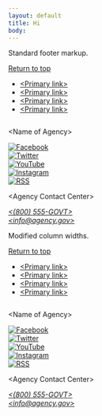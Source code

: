 ```yaml
---
layout: default
title: Hi
body:
---
```


<div class="padding-2">
  <p class="font-sans-3xl margin-top-1 margin-bottom-0 text-light">Standard footer markup.</p>
</div>

<footer class="usa-footer">
  <div class="grid-container usa-footer__return-to-top">
    <a href="#">Return to top</a>
  </div>
  <div class="usa-footer__primary-section">
    <nav class="usa-footer__nav" aria-label="Footer navigation">
      <ul class="grid-row grid-gap">
        <li
          class="mobile-lg:grid-col-4 desktop:grid-col-auto usa-footer__primary-content"
        >
          <a class="usa-footer__primary-link" href="javascript:void(0);"
            >&lt;Primary link&gt;</a
          >
        </li>
        <li
          class="mobile-lg:grid-col-4 desktop:grid-col-auto usa-footer__primary-content"
        >
          <a class="usa-footer__primary-link" href="javascript:void(0);"
            >&lt;Primary link&gt;</a
          >
        </li>
        <li
          class="mobile-lg:grid-col-4 desktop:grid-col-auto usa-footer__primary-content"
        >
          <a class="usa-footer__primary-link" href="javascript:void(0);"
            >&lt;Primary link&gt;</a
          >
        </li>
        <li
          class="mobile-lg:grid-col-4 desktop:grid-col-auto usa-footer__primary-content"
        >
          <a class="usa-footer__primary-link" href="javascript:void(0);"
            >&lt;Primary link&gt;</a
          >
        </li>
      </ul>
    </nav>
  </div>
  <div class="usa-footer__secondary-section">
    <div class="grid-container">
      <div class="grid-row grid-gap">
        <div
          class="usa-footer__logo grid-row mobile-lg:grid-col-6 mobile-lg:grid-gap-2"
        >
          <div class="mobile-lg:grid-col-auto">
            <img class="usa-footer__logo-img" src="/assets/img/logo-img.png" alt="" />
          </div>
          <div class="mobile-lg:grid-col-auto">
            <p class="usa-footer__logo-heading">&lt;Name of Agency&gt;</p>
          </div>
        </div>
        <div class="usa-footer__contact-links mobile-lg:grid-col-6">
          <div class="usa-footer__social-links grid-row grid-gap-1">
            <div class="grid-col-auto">
              <a class="usa-social-link" href="javascript:void(0);"
                ><img
                  class="usa-social-link__icon"
                  src="/assets/img/usa-icons/facebook.svg"
                  alt="Facebook"
              /></a>
            </div>
            <div class="grid-col-auto">
              <a class="usa-social-link" href="javascript:void(0);"
                ><img
                  class="usa-social-link__icon"
                  src="/assets/img/usa-icons/twitter.svg"
                  alt="Twitter"
              /></a>
            </div>
            <div class="grid-col-auto">
              <a class="usa-social-link" href="javascript:void(0);"
                ><img
                  class="usa-social-link__icon"
                  src="/assets/img/usa-icons/youtube.svg"
                  alt="YouTube"
              /></a>
            </div>
            <div class="grid-col-auto">
              <a class="usa-social-link" href="javascript:void(0);"
                ><img
                  class="usa-social-link__icon"
                  src="/assets/img/usa-icons/instagram.svg"
                  alt="Instagram"
              /></a>
            </div>
            <div class="grid-col-auto">
              <a class="usa-social-link" href="javascript:void(0);"
                ><img
                  class="usa-social-link__icon"
                  src="/assets/img/usa-icons/rss_feed.svg"
                  alt="RSS"
              /></a>
            </div>
          </div>
          <p class="usa-footer__contact-heading">
            &lt;Agency Contact Center&gt;
          </p>
          <address class="usa-footer__address">
            <div class="usa-footer__contact-info grid-row grid-gap">
              <div class="grid-col-auto">
                <a href="tel:1-800-555-5555">&lt;(800) 555-GOVT&gt;</a>
              </div>
              <div class="grid-col-auto">
                <a href="mailto:info@agency.gov">&lt;info@agency.gov&gt;</a>
              </div>
            </div>
          </address>
        </div>
      </div>
    </div>
  </div>
</footer>

<div class="padding-2">
  <p class="font-sans-3xl margin-top-1 margin-bottom-0 text-light">Modified column widths.</p>
</div>

<footer class="usa-footer">
  <div class="grid-container usa-footer__return-to-top">
    <a href="#">Return to top</a>
  </div>
  <div class="usa-footer__primary-section">
    <nav class="usa-footer__nav" aria-label="Footer navigation">
      <ul class="grid-row grid-gap">
        <li
          class="mobile-lg:grid-col-3 desktop:grid-col-8 usa-footer__primary-content"
        >
          <a class="usa-footer__primary-link" href="javascript:void(0);"
            >&lt;Primary link&gt;</a
          >
        </li>
        <li
          class="mobile-lg:grid-col-3 desktop:grid-col-4 usa-footer__primary-content"
        >
          <a class="usa-footer__primary-link" href="javascript:void(0);"
            >&lt;Primary link&gt;</a
          >
        </li>
        <li
          class="mobile-lg:grid-col-3 desktop:grid-col-8 usa-footer__primary-content"
        >
          <a class="usa-footer__primary-link" href="javascript:void(0);"
            >&lt;Primary link&gt;</a
          >
        </li>
        <li
          class="mobile-lg:grid-col-3 desktop:grid-col-4 usa-footer__primary-content"
        >
          <a class="usa-footer__primary-link" href="javascript:void(0);"
            >&lt;Primary link&gt;</a
          >
        </li>
      </ul>
    </nav>
  </div>
  <div class="usa-footer__secondary-section">
    <div class="grid-container">
      <div class="grid-row grid-gap">
        <div
          class="usa-footer__logo grid-row mobile-lg:grid-col-6 mobile-lg:grid-gap-2"
        >
          <div class="mobile-lg:grid-col-auto">
            <img class="usa-footer__logo-img" src="/assets/img/logo-img.png" alt="" />
          </div>
          <div class="mobile-lg:grid-col-auto">
            <p class="usa-footer__logo-heading">&lt;Name of Agency&gt;</p>
          </div>
        </div>
        <div class="usa-footer__contact-links mobile-lg:grid-col-6">
          <div class="usa-footer__social-links grid-row grid-gap-1">
            <div class="grid-col-auto">
              <a class="usa-social-link" href="javascript:void(0);"
                ><img
                  class="usa-social-link__icon"
                  src="/assets/img/usa-icons/facebook.svg"
                  alt="Facebook"
              /></a>
            </div>
            <div class="grid-col-auto">
              <a class="usa-social-link" href="javascript:void(0);"
                ><img
                  class="usa-social-link__icon"
                  src="/assets/img/usa-icons/twitter.svg"
                  alt="Twitter"
              /></a>
            </div>
            <div class="grid-col-auto">
              <a class="usa-social-link" href="javascript:void(0);"
                ><img
                  class="usa-social-link__icon"
                  src="/assets/img/usa-icons/youtube.svg"
                  alt="YouTube"
              /></a>
            </div>
            <div class="grid-col-auto">
              <a class="usa-social-link" href="javascript:void(0);"
                ><img
                  class="usa-social-link__icon"
                  src="/assets/img/usa-icons/instagram.svg"
                  alt="Instagram"
              /></a>
            </div>
            <div class="grid-col-auto">
              <a class="usa-social-link" href="javascript:void(0);"
                ><img
                  class="usa-social-link__icon"
                  src="/assets/img/usa-icons/rss_feed.svg"
                  alt="RSS"
              /></a>
            </div>
          </div>
          <p class="usa-footer__contact-heading">
            &lt;Agency Contact Center&gt;
          </p>
          <address class="usa-footer__address">
            <div class="usa-footer__contact-info grid-row grid-gap">
              <div class="grid-col-auto">
                <a href="tel:1-800-555-5555">&lt;(800) 555-GOVT&gt;</a>
              </div>
              <div class="grid-col-auto">
                <a href="mailto:info@agency.gov">&lt;info@agency.gov&gt;</a>
              </div>
            </div>
          </address>
        </div>
      </div>
    </div>
  </div>
</footer>